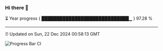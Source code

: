 ### Hi there 👋

⏳ Year progress { █████████████████████████████▁ } 97.28 %

---

⏰ Updated on Sun, 22 Dec 2024 00:58:13 GMT

![Progress Bar CI](https://github.com/code-lakshay/GitHub-Actions-Demo/workflows/Progress%20Bar%20CI/badge.svg)
